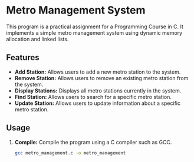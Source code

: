 # Metro Management System

This program is a practical assignment for a Programming Course in C. It implements a simple metro management system using dynamic memory allocation and linked lists.

## Features

- **Add Station:** Allows users to add a new metro station to the system.
- **Remove Station:** Allows users to remove an existing metro station from the system.
- **Display Stations:** Displays all metro stations currently in the system.
- **Find Station:** Allows users to search for a specific metro station.
- **Update Station:** Allows users to update information about a specific metro station.

## Usage

1. **Compile:** Compile the program using a C compiler such as GCC.
   ```bash
   gcc metro_management.c -o metro_management
